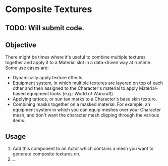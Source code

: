# Composite Textures

## TODO: Will submit code.

## Objective

There might be times where it's useful to combine multiple textures together and apply it to a Material slot in a data-driven way at runtime. Some use cases are:

* Dynamically apply texture effects.
* Equipment system, in which multiple textures are layered on top of each other and then assigned to the Character's material to apply Material-based equipment looks (e.g.: World of Warcraft).
* Applying tattoos, or sun tan marks to a Character's base skin texture.
* Combining masks together on a masked material. For example, an equipment system in which you can equip meshes over your Character mesh, and don't want the character mesh clipping through the various items.

## Usage

1. Add this component to an Actor which contains a mesh you want to generate composite textures on.
2. ...
